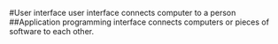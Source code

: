 #User interface
user interface connects computer to a person
##Application programming interface
connects computers or pieces of software to each other.

